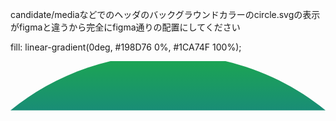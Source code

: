 candidate/mediaなどでのヘッダのバックグラウンドカラーのcircle.svgの表示がfigmaと違うから完全にfigma通りの配置にしてください

fill: linear-gradient(0deg, #198D76 0%, #1CA74F 100%);

<svg xmlns="http://www.w3.org/2000/svg" width="1280" height="200" viewBox="0 0 1280 200" fill="none">
  <path d="M640 -27C882.58 -27 1105.3 58.02 1280 199.89H0C174.7 58.02 397.42 -27 640 -27Z" fill="url(#paint0_linear_5275_20012)"/>
  <defs>
    <linearGradient id="paint0_linear_5275_20012" x1="640" y1="199.89" x2="640" y2="-27" gradientUnits="userSpaceOnUse">
      <stop stop-color="#198D76"/>
      <stop offset="1" stop-color="#1CA74F"/>
    </linearGradient>
  </defs>
</svg>

